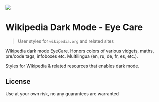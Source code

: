
![](./screenshot.jpg)
# Wikipedia Dark Mode - Eye Care

> User styles for `wikipedia.org` and related sites

Wikipedia dark mode EyeCare. Honors colors of various vidgets, maths, pre/code tags, infoboxes etc. Multilingua (en, ru, de, fr, es, etc.).

Styles for Wikipedia & related resources that enables dark mode.


## License
Use at your own risk, no any guarantees are warranted

